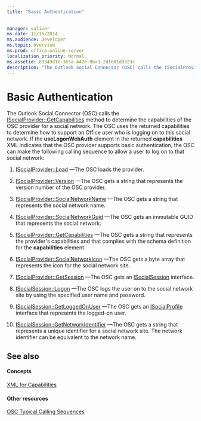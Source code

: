 ```yaml
---
title: "Basic Authentication"
 
 
manager: soliver
ms.date: 11/16/2014
ms.audience: Developer
ms.topic: overview
ms.prod: office-online-server
localization_priority: Normal
ms.assetid: 89349d1e-365a-442e-9ba3-2df601d9323c
description: "The Outlook Social Connector (OSC) calls the ISocialProvider::GetCapabilities method to determine the capabilities of the OSC provider for a social network. The OSC uses the returned capabilities to determine how to support an Office user who is logging on to this social network. If the useLogonWebAuth element in the returned capabilities XML indicates that the OSC provider supports basic authentication, the OSC can make the following calling sequence to allow a user to log on to that social network:"
---
```


# Basic Authentication

The Outlook Social Connector (OSC) calls the [ISocialProvider::GetCapabilities](isocialprovider-getcapabilities.md) method to determine the capabilities of the OSC provider for a social network. The OSC uses the returned capabilities to determine how to support an Office user who is logging on to this social network. If the **useLogonWebAuth** element in the returned **capabilities** XML indicates that the OSC provider supports basic authentication, the OSC can make the following calling sequence to allow a user to log on to that social network: 
  
1. [ISocialProvider::Load](isocialprovider-load.md) —The OSC loads the provider. 
    
2. [ISocialProvider::Version](isocialprovider-version.md) —The OSC gets a string that represents the version number of the OSC provider. 
    
3. [ISocialProvider::SocialNetworkName](isocialprovider-socialnetworkname.md) —The OSC gets a string that represents the social network name. 
    
4. [ISocialProvider::SocialNetworkGuid](isocialprovider-socialnetworkguid.md) —The OSC gets an immutable GUID that represents the social network. 
    
5. [ISocialProvider::GetCapabilities](isocialprovider-getcapabilities.md) —The OSC gets a string that represents the provider's capabilities and that complies with the schema definition for the **capabilities** element. 
    
6. [ISocialProvider::SocialNetworkIcon](isocialprovider-socialnetworkicon.md) —The OSC gets a byte array that represents the icon for the social network site. 
    
7. [ISocialProvider::GetSession](isocialprovider-getsession.md) —The OSC gets an [ISocialSession](isocialsessioniunknown.md) interface. 
    
8. [ISocialSession::Logon](isocialsession-logon.md) —The OSC logs the user on to the social network site by using the specified user name and password. 
    
9. [ISocialSession::GetLoggedOnUser](isocialsession-getloggedonuser.md) —The OSC gets an [ISocialProfile](isocialprovideriunknown.md) interface that represents the logged-on user. 
    
10. [ISocialSession::GetNetworkIdentifier](isocialsession-getnetworkidentifier.md) —The OSC gets a string that represents a unique identifier for a social network site. The network identifier can be equivalent to the network name. 
    
## See also

#### Concepts

[XML for Capabilities](xml-for-capabilities.md)
#### Other resources

[OSC Typical Calling Sequences](osc-typical-calling-sequences.md)

